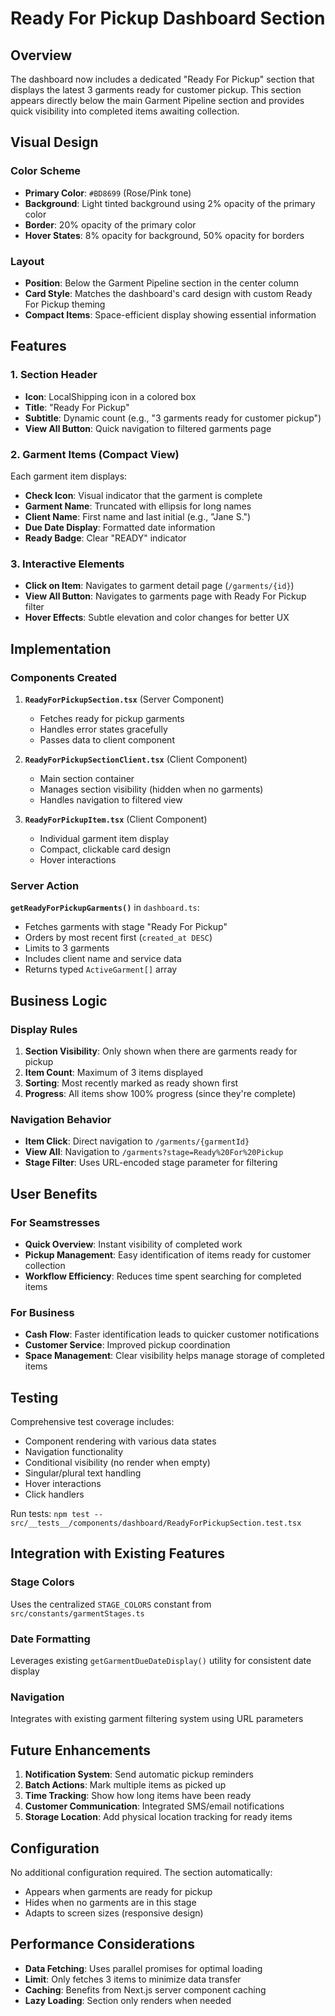 # Ready For Pickup Dashboard Section

## Overview

The dashboard now includes a dedicated "Ready For Pickup" section that displays the latest 3 garments ready for customer pickup. This section appears directly below the main Garment Pipeline section and provides quick visibility into completed items awaiting collection.

## Visual Design

### Color Scheme

- **Primary Color**: `#BD8699` (Rose/Pink tone)
- **Background**: Light tinted background using 2% opacity of the primary color
- **Border**: 20% opacity of the primary color
- **Hover States**: 8% opacity for background, 50% opacity for borders

### Layout

- **Position**: Below the Garment Pipeline section in the center column
- **Card Style**: Matches the dashboard's card design with custom Ready For Pickup theming
- **Compact Items**: Space-efficient display showing essential information

## Features

### 1. Section Header

- **Icon**: LocalShipping icon in a colored box
- **Title**: "Ready For Pickup"
- **Subtitle**: Dynamic count (e.g., "3 garments ready for customer pickup")
- **View All Button**: Quick navigation to filtered garments page

### 2. Garment Items (Compact View)

Each garment item displays:

- **Check Icon**: Visual indicator that the garment is complete
- **Garment Name**: Truncated with ellipsis for long names
- **Client Name**: First name and last initial (e.g., "Jane S.")
- **Due Date Display**: Formatted date information
- **Ready Badge**: Clear "READY" indicator

### 3. Interactive Elements

- **Click on Item**: Navigates to garment detail page (`/garments/{id}`)
- **View All Button**: Navigates to garments page with Ready For Pickup filter
- **Hover Effects**: Subtle elevation and color changes for better UX

## Implementation

### Components Created

1. **`ReadyForPickupSection.tsx`** (Server Component)
   - Fetches ready for pickup garments
   - Handles error states gracefully
   - Passes data to client component

2. **`ReadyForPickupSectionClient.tsx`** (Client Component)
   - Main section container
   - Manages section visibility (hidden when no garments)
   - Handles navigation to filtered view

3. **`ReadyForPickupItem.tsx`** (Client Component)
   - Individual garment item display
   - Compact, clickable card design
   - Hover interactions

### Server Action

**`getReadyForPickupGarments()`** in `dashboard.ts`:

- Fetches garments with stage "Ready For Pickup"
- Orders by most recent first (`created_at DESC`)
- Limits to 3 garments
- Includes client name and service data
- Returns typed `ActiveGarment[]` array

## Business Logic

### Display Rules

1. **Section Visibility**: Only shown when there are garments ready for pickup
2. **Item Count**: Maximum of 3 items displayed
3. **Sorting**: Most recently marked as ready shown first
4. **Progress**: All items show 100% progress (since they're complete)

### Navigation Behavior

- **Item Click**: Direct navigation to `/garments/{garmentId}`
- **View All**: Navigation to `/garments?stage=Ready%20For%20Pickup`
- **Stage Filter**: Uses URL-encoded stage parameter for filtering

## User Benefits

### For Seamstresses

- **Quick Overview**: Instant visibility of completed work
- **Pickup Management**: Easy identification of items ready for customer collection
- **Workflow Efficiency**: Reduces time spent searching for completed items

### For Business

- **Cash Flow**: Faster identification leads to quicker customer notifications
- **Customer Service**: Improved pickup coordination
- **Space Management**: Clear visibility helps manage storage of completed items

## Testing

Comprehensive test coverage includes:

- Component rendering with various data states
- Navigation functionality
- Conditional visibility (no render when empty)
- Singular/plural text handling
- Hover interactions
- Click handlers

Run tests: `npm test -- src/__tests__/components/dashboard/ReadyForPickupSection.test.tsx`

## Integration with Existing Features

### Stage Colors

Uses the centralized `STAGE_COLORS` constant from `src/constants/garmentStages.ts`

### Date Formatting

Leverages existing `getGarmentDueDateDisplay()` utility for consistent date display

### Navigation

Integrates with existing garment filtering system using URL parameters

## Future Enhancements

1. **Notification System**: Send automatic pickup reminders
2. **Batch Actions**: Mark multiple items as picked up
3. **Time Tracking**: Show how long items have been ready
4. **Customer Communication**: Integrated SMS/email notifications
5. **Storage Location**: Add physical location tracking for ready items

## Configuration

No additional configuration required. The section automatically:

- Appears when garments are ready for pickup
- Hides when no garments are in this stage
- Adapts to screen sizes (responsive design)

## Performance Considerations

- **Data Fetching**: Uses parallel promises for optimal loading
- **Limit**: Only fetches 3 items to minimize data transfer
- **Caching**: Benefits from Next.js server component caching
- **Lazy Loading**: Section only renders when needed
